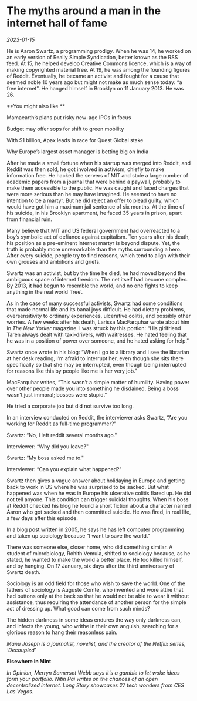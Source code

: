 # The myths around a man in the internet hall of fame

*2023-01-15*

He is Aaron Swartz, a programming prodigy. When he was 14, he worked on
an early version of Really Simple Syndication, better known as the RSS
feed. At 15, he helped develop Creative Commons licence, which is a way
of making copyrighted material free. At 19, he was among the founding
figures of Reddit. Eventually, he became an activist and fought for a
cause that seemed noble 10 years ago but might not make as much sense
today: “a free internet". He hanged himself in Brooklyn on 11 January
2013. He was 26.

**You might also like **

Mamaearth’s plans put risky new-age IPOs in focus

Budget may offer sops for shift to green mobility

With $1 billion, Apax leads in race for Quest Global stake

Why Europe’s largest asset manager is betting big on India

After he made a small fortune when his startup was merged into Reddit,
and Reddit was then sold, he got involved in activism, chiefly to make
information free. He hacked the servers of MIT and stole a large number
of academic papers from a journal that were behind a paywall, probably
to make them accessible to the public. He was caught and faced charges
that were more serious than he may have imagined. He seemed to have no
intention to be a martyr. But he did reject an offer to plead guilty,
which would have got him a maximum jail sentence of six months. At the
time of his suicide, in his Brooklyn apartment, he faced 35 years in
prison, apart from financial ruin.

Many believe that MIT and US federal government had overreacted to a
boy’s symbolic act of defiance against capitalism. Ten years after his
death, his position as a pre-eminent internet martyr is beyond dispute.
Yet, the truth is probably more unremarkable than the myths surrounding
a hero. After every suicide, people try to find reasons, which tend to
align with their own grouses and ambitions and griefs.

Swartz was an activist, but by the time he died, he had moved beyond the
ambiguous space of internet freedom. The net itself had become complex.
By 2013, it had begun to resemble the world, and no one fights to keep
anything in the real world ‘free’.

As in the case of many successful activists, Swartz had some conditions
that made normal life and its banal joys difficult. He had dietary
problems, oversensitivity to ordinary experiences, ulcerative colitis,
and possibly other worries. A few weeks after his death, Larissa
MacFarquhar wrote about him in *The New Yorker* magazine. I was struck
by this portion: “His girlfriend Taren always dealt with taxi-drivers,
with waitresses. He hated feeling that he was in a position of power
over someone, and he hated asking for help."

Swartz once wrote in his blog: “When I go to a library and I see the
librarian at her desk reading, I’m afraid to interrupt her, even though
she sits there specifically so that she may be interrupted, even though
being interrupted for reasons like this by people like me is her very
job."

MacFarquhar writes, “This wasn’t a simple matter of humility. Having
power over other people made you into something he disdained. Being a
boss wasn’t just immoral; bosses were stupid."

He tried a corporate job but did not survive too long.

In an interview conducted on Reddit, the interviewer asks Swartz, “Are
you working for Reddit as full-time programmer?"

Swartz: “No, I left reddit several months ago."

Interviewer: “Why did you leave?"

Swartz: “My boss asked me to."

Interviewer: “Can you explain what happened?"

Swartz then gives a vague answer about holidaying in Europe and getting
back to work in US where he was surprised to be sacked. But what
happened was when he was in Europe his ulcerative colitis flared up. He
did not tell anyone. This condition can trigger suicidal thoughts. When
his boss at Reddit checked his blog he found a short fiction about a
character named Aaron who got sacked and then committed suicide. He was
fired, in real life, a few days after this episode.

In a blog post written in 2005, he says he has left computer programming
and taken up sociology because “I want to save the world."

There was someone else, closer home, who did something similar. A
student of microbiology, Rohith Vemula, shifted to sociology because, as
he stated, he wanted to make the world a better place. He too killed
himself, and by hanging. On 17 January, six days after the third
anniversary of Swartz death.

Sociology is an odd field for those who wish to save the world. One of
the fathers of sociology is Auguste Comte, who invented and wore attire
that had buttons only at the back so that he would not be able to wear
it without assistance, thus requiring the attendance of another person
for the simple act of dressing up. What good can come from such minds?

The hidden darkness in some ideas endures the way only darkness can, and
infects the young, who writhe in their own anguish, searching for a
glorious reason to hang their reasonless pain.

*Manu Joseph is a journalist, novelist, and the creator of the Netflix
series, ‘Decoupled’*

**Elsewhere in Mint**

*In Opinion, Merryn Somerset Webb says it's a gamble to let* *woke
ideas* *form your portfolio. Nitin Pai writes on the chances of an*
*open decentralized internet. Long Story showcases* *27 tech wonders*
*from CES Las Vegas.*

 
